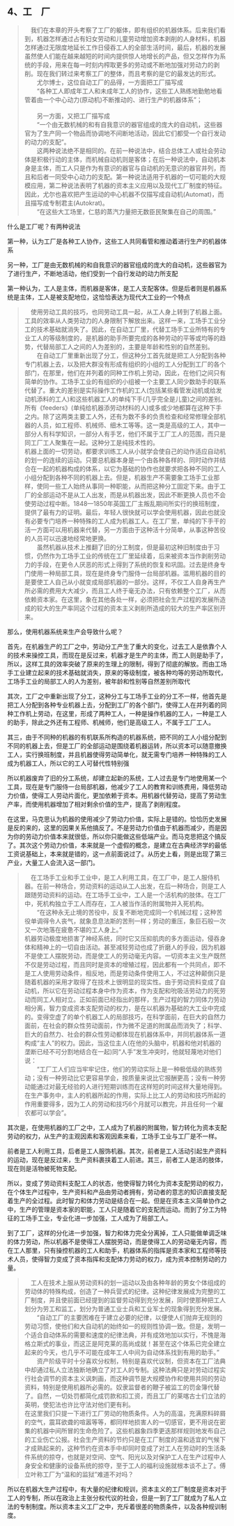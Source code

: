 <h2>4、工　厂</h2><blockquote data-pid="5efnq3-R">　我们在本章的开头考察了工厂的躯体，即有组织的机器体系。后来我们看到，机器怎样通过占有妇女劳动和儿童劳动增加资本剥削的人身材料，机器怎样通过无限度地延长工作日侵吞工人的全部生活时间，最后，机器的发展虽然使人们能在越来越短的时间内提供惊人地增长的产品，但又怎样作为系统的手段，用来在每一时刻内榨取更多的劳动或不断地加强对劳动力的剥削。现在我们转过来考察工厂的整体，而且考察的是它的最发达的形式。<br>　　尤尔博士，这位自动工厂的品得，一方面把工厂描写成<br>　　“各种工人即成年工人和未成年工人的协作，这些工人熟练地勤勉地看管着由一个中心动力(原动机)不断推动的、进行生产的机器体系”；<br><br>　　另一方面，又把工厂描写成<br>　　“一个由无数机械的和有自我意识的器官组成的庞大的自动机，这些器官为了生产同一个物品而协调地不间断地活动，因此它们都受一个自行发动的动力的支配”。<br>　　这两种说法绝不是相同的。在前一种说法中，结合总体工人或社会劳动体是积极行动的主体，而机械自动机则是客体；在后一种说法中，自动机本身是主体，而工人只是作为有意识的器官与自动机的无意识的器官并列，而且和后者一同受中心动力的支配。第一种说法适用于机器的一切可能的大规模应用，第二种说法表明了机器的资本主义应用以及现代工厂制度的特征。因此，尤尔也喜欢把产生运动的中心机器不仅描写成自动机(Automat)，而且描写成专制君主(Autokrat)。<br>　　“在这些大工场里，仁慈的蒸汽力量把无数臣民聚集在自己的周围。”</blockquote><p data-pid="cjT6LZTT">什么是工厂呢？有两种说法</p><p data-pid="pw6z8f9e">第一种，认为工厂是各种工人协作，这些工人共同看管和推动着进行生产的机器体系</p><p data-pid="EwtZszIT">另一种，工厂是由无数机械的和自我意识的器官组成的庞大的自动机，这些器官为了进行生产，不断地活动，他们受到一个自行发动的动力所支配</p><p data-pid="JIBV19Ry">第一种认为，工人是主体，而机器是客体，是工人支配客体。但是后者则是机器系统是主体，工人是被支配地位，这恰恰表达为现代大工业的一个特点</p><blockquote data-pid="CV1-Qh7g">　使用劳动工具的技巧，也同劳动工具一起，从工人身上转到了机器上面。工具的效率从人类劳动力的人身限制下解放出来。这样一来，工场手工业分工的技术基础就消失了。因此，在自动工厂里，代替工场手工业所特有的专业工人的等级制度的，是机器的助手所要完成的各种劳动的平等或均等的趋势，代替局部工人之间的人为差别的，主要是年龄和性别的自然差别。<br>　　在自动工厂里重新出现了分工，但这种分工首先就是把工人分配到各种专门机器上去，以及把大群没有形成有组织的小组的工人分配到工厂的各个部门，在那里，他们在并列着的同种工作机上劳动，因此，在他们之间只有简单的协作。工场手工业的有组织的小组被一个主要工人同少数助手的联系代替了。重大的差别是实际操作工作机的工人(包括某些看管发动机或给发动机添料的工人)和这些机器工人的单纯下手(几乎完全是儿童)之间的差别。所有《feeders》(单纯给机器添劳动材料的人)或多或少地都算在这种下手之内。除了这两类主要工人外，还有为数不多的负责检查和经常修理全部机器的人员，如工程师、机械师、细木工等等。这一类是高级的工人，其中一部分人有科学知识，一部分人有手艺，他们不属于工厂工人的范围，而只是同工厂工人聚集在一起。这种分工是纯技术性的。<br>机器上面的一切劳动，都要求训练工人从小就学会使自己的动作适应自动机的划一的连续的运动。只要总机器本身是一个由各种各样的、同时动作并结合在一起的机器构成的体系，以它为基础的协作也就要求把各种不同的工人小组分配到各种不同的机器上去。但是，机器生产不需要象工场手工业那样，使同一些工人始终从事同一种职能，从而把这种分工固定下来。由于工厂的全部运动不是从工人出发，而是从机器出发，因此不断更换人员也不会使劳动过程中断。1848—1850年英国工厂主叛乱期间所实行的换班制度，提供了最有力的证明。最后，年轻人很快就可以学会使用机器，因此也就没有必要专门培养一种特殊的工人成为机器工人。在工厂里，单纯的下手干的活一方面可以用机器来代替，另一方面由于这种活十分简单，从事这种苦役的人员可以迅速地经常地更换。<br>　　虽然机器从技术上推翻了旧的分工制度，但是最初这种旧制度由于习惯，仍然作为工场手工业的传统在工厂里延续着，后来被资本当作剥削劳动力的手段，在更令人厌恶的形式上得到了系统的恢复和巩固。过去是终身专门使用一种局部工具，现在是终身专门服侍一台局部机器。滥用机器的目的是要使工人自己从小就变成局部机器的一部分。这样，不仅工人自身再生产所必需的费用大大减少，而且工人终于毫无办法，只有依赖整个工厂，从而依赖资本家。在这里，象在其他各处一样，必须把社会生产过程的发展所造成的较大的生产率同这个过程的资本主义剥削所造成的较大的生产率区别开来。</blockquote><p data-pid="GG8nraXq">那么，使用机器系统来生产会导致什么呢？</p><p data-pid="AdN-QvIv">首先，在机器生产的工厂之中，劳动分工产生了重大的变化，过去工人是依靠个人的技术来操控工具，而现在是反过来，机器才是生产的主体，而工人则是助手了，所以，这样工具的效率突破了原来的生理上的限制，得到了彻底的解放。而由工场手工业建立起来的技术基础就消失，原来的等级制度，被各种均等的劳动所取代，工场手工业的局部工人的人为差别，被年龄和性别等自然差别所取代</p><p data-pid="a-LtYdjO">其次，工厂之中重新出现了分工，这种分工与工场手工业的分工不一样，他首先是把工人分配到各种专业机器上去，分配到工厂的各个部门，使得工人在并列着的同种工作机上劳动，在这里，形成了两种工人，一种是操作机器的工人，一种是工人的助手，除此之外还有工程师、机械师，他们是高级工人，不属于工厂工人。</p><p data-pid="vKTBbvaj">其三，由于不同种的机器的有机联系所构造的机器系统，把不同的工人小组分配到不同的机器上去，但是工厂的全部运动是围绕着机器运转，所以资本可以随意撤换工人，实行换班制度，并且机器使得劳动简单化，就无需专门培养一种特殊的工人成为机器工人，所以它的工人可替代性特别强</p><p data-pid="29m7F8Zq">所以机器废弃了旧的分工系统，却建立起新的系统，工人过去是专门地使用某一个工具，现在是专门服侍一台局部机器，他减少了工人的教育和训练费用，降低劳动力价值，使得工人劳动片面化，更加依赖于资本。用机器代替劳动，提高了劳动生产率，而使用机器增加了相对剩余价值的生产，提高了剥削程度。</p><p data-pid="sTqbYuWy">在这里，马克思认为机器的使用减少了劳动力价值，实际上是错的。恰恰历史发展是反的来的，这里的因果关系他搞反了。不是劳动力价值由于机器而减少，而是因为你的劳动力价值本来就很低，所以你只能做这些低端产业。而马克思把这个搞反了。其次这个劳动力价值，本来就是一个虚假的概念，是建立在古典经济学的最低工资说基础上，本来就是错的，这一点前面说过了。从历史上看，则是出现了第三产业，大量工人会流入这一部门。</p><blockquote data-pid="dGEZvX4E">　在工场手工业和手工业中，是工人利用工具，在工厂中，是工人服侍机器。在前一种场合，劳动资料的运动从工人出发，在后一种场合，则是工人跟随劳动资料的运动。在工场手工业中，工人是一个活机构的肢体。在工厂中，死机构独立于工人而存在，工人被当作活的附属物并入死机构。<br>　　“在这种永无止境的苦役中，反复不断地完成同一个机械过程；这种苦役单调得令人丧气，就象息息法斯的苦刑一样；劳动的重压，象巨石般一次又一次地落在疲惫不堪的工人身上。”<br>机器劳动极度地损害了神经系统，同时它又压抑肌肉的多方面运动，侵吞身体和精神上的一切自由活动。甚至减轻劳动也成了折磨人的手段，因为机器不是使工人摆脱劳动，而是使工人的劳动毫无内容。一切资本主义生产既然不仅是劳动过程，而且同时是资本的增殖过程，因此都有一个共同点，即不是工人使用劳动条件，相反地，而是劳动条件使用工人，不过这种颠倒只是随着机器的采用才取得了在技术上很明显的现实性。由于劳动资料变成了自动机，所以它在劳动过程本身中作为资本，作为支配和吮吸活劳动力的死劳动而同工人相对立。正如前面已经指出的那样，生产过程的智力同体力劳动相分离，智力变成资本支配劳动的权力，是在以机器为基础的大工业中完成的。变得空虚了的单个机器工人的局部技巧，在科学面前，在巨大的自然力面前，在社会的群众性劳动面前，作为微不足道的附属品而消失了；科学、巨大的自然力、社会的群众性劳动都体现在机器体系中，并同机器体系一道构成“主人”的权力。因此，当这位主人(在他的头脑中，机器和他对机器的垄断已经不可分割地结合在一起)同“人手”发生冲突时，他就轻蔑地对他们说：<br>　　“工厂工人们应当牢牢记住，他们的劳动实际上是一种极低级的熟练劳动；没有一种劳动比它更容易学会，按质量来说比它报酬更高；没有一种劳动能通过对最无经验的人进行短期训练而在这样短的时间这样大量地得到。在生产事务中，主人的机器所起的作用，实际上比工人的劳动和技巧所起的作用重要得多，因为工人的劳动和技巧6个月就可以教完，并且任何一个雇农都可以学会”。</blockquote><p data-pid="nX6cKexb">其次是，在使用机器的工厂之中，工人成为了机器的附属物，智力转化为资本支配劳动的权力，从生产的主观因素和客观因素来看，工场手工业与工厂是不一样。</p><p data-pid="H7hWZA64">前者是工人利用工具，后者是工人服饰机器。其次，前者是工人活动引起生产资料的运动，现在是反过来，生产资料裹挟着工人前进。其三，前者工人是活的肢体，现在则是活物被死物支配。</p><p data-pid="qbInmtWK">所以，变成了劳动资料支配工人的状态，他使得智力转化为资本支配劳动的权力，在个体生产过程中，生产资料和产品由劳动者拥有，劳动者的意志的知识直接支配着生产的全过程。此时智力和体力劳动是结合在一起。但是在资本主义简单协作之中，生产的管理是资本家的职能，工人只是随着它的支配而运动。而到了分工为特征的工场手工业，专业化进一步加强，工人成为了局部工人。</p><p data-pid="XtN0q49G">到了工厂，这样的分化进一步加强，智力和体力完全分离掉，工人只能做单调乏味的体力劳动，所以机器不是使得工人摆脱劳动，而是使得工人的劳动毫无内容，而在工人那里，只有操控机器的工人和助手，机器体系的指挥是资本家和工程师等技术人员，使得智力变成了资本指挥和支配体力劳动的权力，成为资本控制劳动的力量。</p><blockquote data-pid="1rcfR_8Q">　工人在技术上服从劳动资料的划一运动以及由各种年龄的男女个体组成的劳动体的特殊构成，创造了一种兵营式的纪律。这种纪律发展成为完整的工厂制度，并且使前面已经提到的监督劳动得到充分发展，同时使那种把工人划分为劳工和监工，划分为普通工业士兵和工业军士的现象得到充分发展。<br>　　“自动工厂的主要困难在于建立必要的纪律，以便使人们抛弃无规则的劳动习惯，使他们和大自动机的始终如一的规则性协调一致。但是，发明一个适合自动体系的需要和速度的纪律法典，并有成效地加以实行，不愧是海格立斯式的事业，而这正是阿克莱的高尚成就！甚至在这个体系已完全建立起来的今天，也几乎不可能在成年工人中间为自动体系找到有用的助手。”<br>　　资产阶级平时十分喜欢分权制，特别是喜欢代议制，但资本在工厂法典中却通过私人立法独断地确立了对工人的专制。这种法典只是对劳动过程实行社会调节的资本主义讽刺画，而这种调节是大规模协作和使用共同的劳动资料，特别是使用机器所必需的。奴隶监督者的鞭子被监工的罚金簿代替了。自然，一切处罚都简化成罚款和扣工资，而且工厂的莱喀古士们立法的英明，使犯法也许比守法对他们更有利。<br>在这里我们只提一下进行工厂劳动的物质条件。人为的高温，充满原料碎屑的空气，震耳欲聋的喧嚣等等，都同样地损害人的一切感官，更不用说在密集的机器中间所冒的生命危险了。这些机器象四季更迭那样规则地发布自己的工业伤亡公报。社会生产资料的节约只是在工厂制度的温和适宜的气候下才成熟起来的，这种节约在资本手中却同时变成了对工人在劳动时的生活条件系统的掠夺，也就是对空间、空气、阳光以及对保护工人在生产过程中人身安全和健康的设备系统的掠夺，至于工人的福利设施就根本谈不上了。傅立叶称工厂为“温和的监狱”难道不对吗？</blockquote><p data-pid="CplUqxS_">所以在机器大生产过程中，有大量的纪律和规训，资本主义的工厂制度是资本对于工人的专制，所以在政治上主张分权代议的社会，但是一到了工厂就成为了私人立法的专制制度。所以资本主义工厂之中，充斥着很差的物质条件，以及各种规训制度。</p>